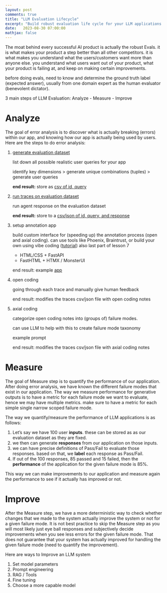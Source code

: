 ```yaml
---
layout: post
comments: true
title: "LLM Evaluation Lifecycle"
excerpt: "Build robust evaluation life cycle for your LLM applications."
date:   2023-08-30 07:00:00
mathjax: false
---
```


The moat behind every successful AI product is actually the robust Evals. it is what makes your product a step better than all other competitors. it is what makes you understand what the users/customers want more than anyone else. you understand what users want out of your product, what your product is failing at, and keep on making certain improvements. 

before doing evals, need to know and determine the ground truth label (expected answer), usually from one domain expert as the human evaluator (benevolent dictator).

3 main steps of LLM Evaluation: Analyze - Measure - Improve

# Analyze

The goal of error analysis is to discover what is actually breaking (errors) within our app, and knowing how our app is actually being used by users. Here are the steps to do error analysis:

1. [generate evaluation dataset](https://github.com/ai-evals-course/recipe-chatbot/blob/55445295232064ba857b7a174c913120b0cb36b4/homeworks/hw2/generate_synthetic_queries.py)
    
    list down all possible realistic user queries for your app
    
    identify key dimensions > generate unique combinations (tuples) > generate user queries
    
    **end result:** store as [csv of id, query](https://github.com/ai-evals-course/recipe-chatbot/blob/55445295232064ba857b7a174c913120b0cb36b4/homeworks/hw2/synthetic_queries_for_analysis.csv)
    
2. [run traces on evaluation dataset](https://github.com/ai-evals-course/recipe-chatbot/blob/55445295232064ba857b7a174c913120b0cb36b4/scripts/bulk_test.py)
    
    run agent response on the evaluation dataset
    
    **end result:** store to a [csv/json of id, query, and response](https://github.com/ai-evals-course/recipe-chatbot/blob/55445295232064ba857b7a174c913120b0cb36b4/homeworks/hw2/results_20250518_215844.csv)
    
3. setup annotation app
    
    build custom interface for (speeding up) the annotation process (open and axial coding). can use tools like Phoenix, Braintrust, or build your own using vibe coding ([tutorial](https://youtu.be/qH1dZ8JLLdU?si=8aejLH8ilEHi-qoN)) also last part of lesson 7
    
    - HTML/CSS + FastAPI
    - FastHTML + HTMX / MonsterUI
    
    end result: example [app](https://github.com/ai-evals-course/recipe-chatbot/blob/55445295232064ba857b7a174c913120b0cb36b4/annotation/annotation.py)
    
4. open coding
    
    going through each trace and manually give human feedback
    
    end result: modifies the traces csv/json file with open coding notes
    
5. axial coding
    
    categorize open coding notes into (groups of) failure modes. 
    
    can use LLM to help with this to create failure mode taxonomy
    
    example prompt
    
    end result: modifies the traces csv/json file with axial coding notes


# Measure

The goal of Measure step is to quantify the performance of our application. After doing error analysis, we have known the different failure modes that exist in our application. The way we measure performance for generative outputs is to have a metric for each failure mode we want to evaluate, hence we may have multiple metrics. make sure to have a metric for each simple single narrow scoped failure mode.

The way we quantify/measure the performance of LLM applications is as follows:

1. Let’s say we have 100 user **inputs**. these can be stored as as our evaluation dataset as they are fixed.
2. we then can generate **responses** from our application on those inputs. 
3. we can have precise definitions of Pass/Fail to evaluate those responses. based on that, we **label** each response as Pass/Fail.
4. If out of the 100 responses, 85 passed and 15 failed, then the **performance** of the application for the given failure mode is 85%. 

This way we can make improvements to our application and measure again the performance to see if it actually has improved or not.


# Improve

After the Measure step, we have a more deterministic way to check whether changes that we made to the system actually improve the system or not for a given failure mode. It is not best practice to skip the Measure step as you will most likely just eye ball responses and subjectively decide improvements when you see less errors for the given failure mode. That does not guarantee that your system has actually improved for handling the given failure mode (need to quantify the improvement).

Here are ways to Improve an LLM system

1. Set model parameters
2. Prompt engineering
3. RAG / Tools
4. Fine tuning
5. Choose a more capable model
